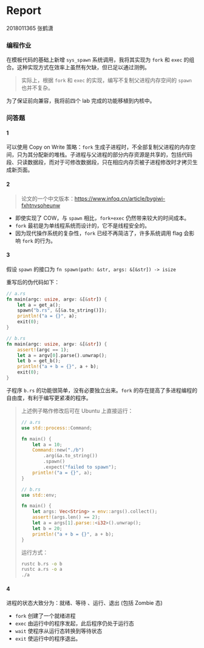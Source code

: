 # Report

2018011365 张鹤潇

### 编程作业

在模板代码的基础上新增 `sys_spawn` 系统调用，我将其实现为 `fork` 和 `exec` 的组合。这种实现方式在效率上虽然有欠缺，但已足以通过测例。

> 实际上，根据 `fork` 和 `exec` 的实现，编写不复制父进程内存空间的 `spawn` 也并不复杂。

为了保证前向兼容，我将前四个 lab 完成的功能移植到内核中。

### 问答题

#### 1

可以使用 Copy on Write 策略：`fork` 生成子进程时，不全部复制父进程的内存空间，只为其分配新的堆栈。子进程与父进程的部分内存资源是共享的，包括代码段、只读数据段，而对于可修改数据段，只在相应内存页被子进程修改时才拷贝生成新页面。

#### 2

> 论文的一个中文版本：https://www.infoq.cn/article/bygiwi-fxhtnvsoheunw

- 即使实现了 COW，与 `spawn` 相比，`fork+exec` 仍然带来较大的时间成本。
- `fork` 最初是为单线程系统而设计的，它不是线程安全的。
- 因为现代操作系统的复杂性，`fork` 已经不再简洁了，许多系统调用 flag 会影响 `fork` 的行为。

#### 3

假设 `spawn` 的接口为 `fn spawn(path: &str, args: &[&str]) -> isize`

重写后的伪代码如下：

```rust
// a.rs
fn main(argc: usize, argv: &[&str]) {
    let a = get_a();
    spawn("b.rs", &[&a.to_string()]);
    println!("a = {}", a);
    exit(0);
}

// b.rs
fn main(argc: usize, argv: &[&str]) {
    assert!(argc == 1);
    let a = argv[0].parse().unwrap();
    let b = get_b();
    println!("a + b = {}", a + b);
    exit(0);
}
```

子程序 `b.rs` 的功能很简单，没有必要独立出来。`fork` 的存在提高了多进程编程的自由度，有利于编写更紧凑的程序。

> 上述例子略作修改后可在 Ubuntu 上直接运行：
>
> ```rust
> // a.rs
> use std::process::Command;
> 
> fn main() {
>     let a = 10;
>     Command::new("./b")
>         .arg(&a.to_string())
>         .spawn()
>         .expect("failed to spawn");
>     println!("a = {}", a);
> }
> 
> // b.rs
> use std::env;
> 
> fn main() {
>     let args: Vec<String> = env::args().collect();
>     assert!(args.len() == 2);
>     let a = args[1].parse::<i32>().unwrap();
>     let b = 20;
>     println!("a + b = {}", a + b);
> }
> 
> ```
>
> 运行方式：
>
> ```sh
> rustc b.rs -o b
> rustc a.rs -o a
> ./a
> ```
#### 4

进程的状态大致分为：就绪、等待 、运行、退出 (包括 Zombie 态)

- `fork` 创建了一个就绪进程
- `exec` 由运行中的程序发起，此后程序仍处于运行态
- `wait` 使程序从运行态转换到等待状态
- `exit` 使运行中的程序退出。